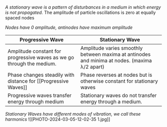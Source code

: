 *A stationary wave is a pattern of disturbances in a medium in which energy is not propagated.* The amplitude of particle oscillations is zero at equally spaced nodes

*Nodes have 0 amplitude, antinodes have maximum amplitude*

| Progressive Wave                                                      | Stationary Wave                                                                               |
| --------------------------------------------------------------------- | --------------------------------------------------------------------------------------------- |
| Amplitude constant for progressive waves as we go through the medium. | Amplitude varies smoothly between maxima at antinodes and minima at nodes. (maxima λ/2 apart) |
| Phase changes steadily with distance for [[Progressive Waves]]        | Phase reverses at nodes but is otherwise constant for stationary waves                        |
| Progressive waves transfer energy through medium                      | Stationary waves do not transfer energy through a medium.                                     |

*Stationary Waves have different modes of vibration, we call these harmonics*
![[PHOTO-2024-03-05-12-02-35 1.jpg]]